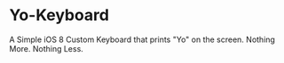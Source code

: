 Yo-Keyboard
===========

A Simple iOS 8 Custom Keyboard that prints "Yo" on the screen. Nothing More. Nothing Less.
